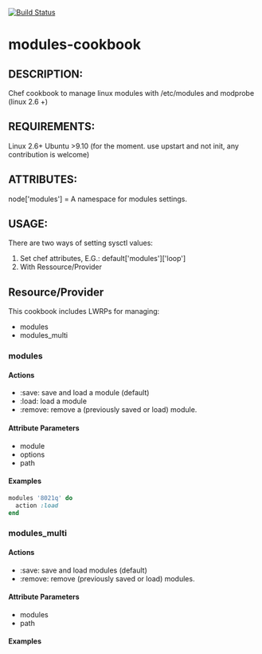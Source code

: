[![Build Status](https://travis-ci.org/redguide/modules.svg?branch=master)](https://travis-ci.org/redguide/modules)
# modules-cookbook

## DESCRIPTION:
Chef cookbook to manage linux modules with /etc/modules and modprobe (linux 2.6 +)

## REQUIREMENTS:

Linux 2.6+
Ubuntu >9.10 (for the moment. use upstart and not init, any contribution is welcome)

## ATTRIBUTES:
node['modules'] = A namespace for modules settings.

## USAGE:
There are two ways of setting sysctl values:
1. Set chef attributes, E.G.:
   default['modules']['loop']
2. With Ressource/Provider

## Resource/Provider

This cookbook includes LWRPs for managing:
* modules
* modules_multi

### modules

#### Actions

- :save: save and load a module (default)
- :load: load a module
- :remove: remove a (previously saved or load) module.

#### Attribute Parameters

- module
- options
- path


#### Examples

```ruby
modules '8021q' do
  action :load
end
```

### modules_multi

#### Actions

- :save: save and load modules (default)
- :remove: remove (previously saved or load) modules.

#### Attribute Parameters

- modules
- path

#### Examples
